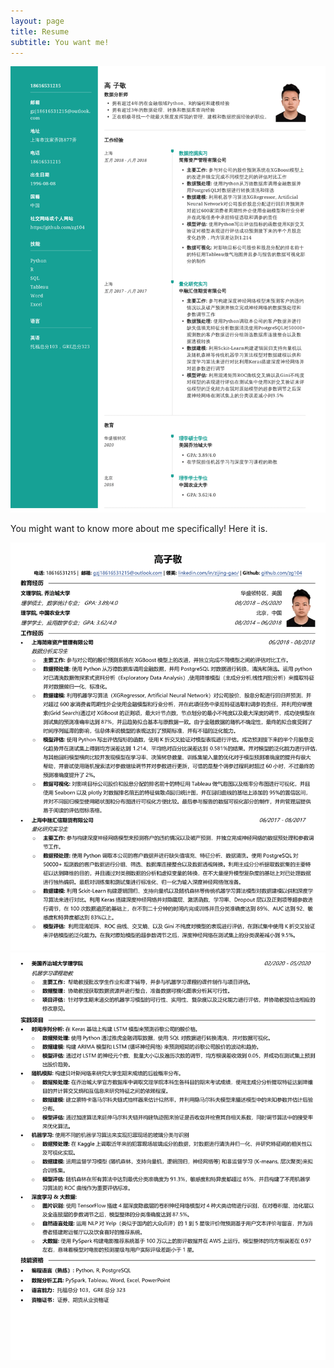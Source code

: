 ```yaml
---
layout: page
title: Resume
subtitle: You want me!
---
```


![](image/resume_chinese-1.png)

You might want to know more about me specifically! Here it is.

![](image/gao_chinese_1.png)
![](image/gao_chinese_2.png)
